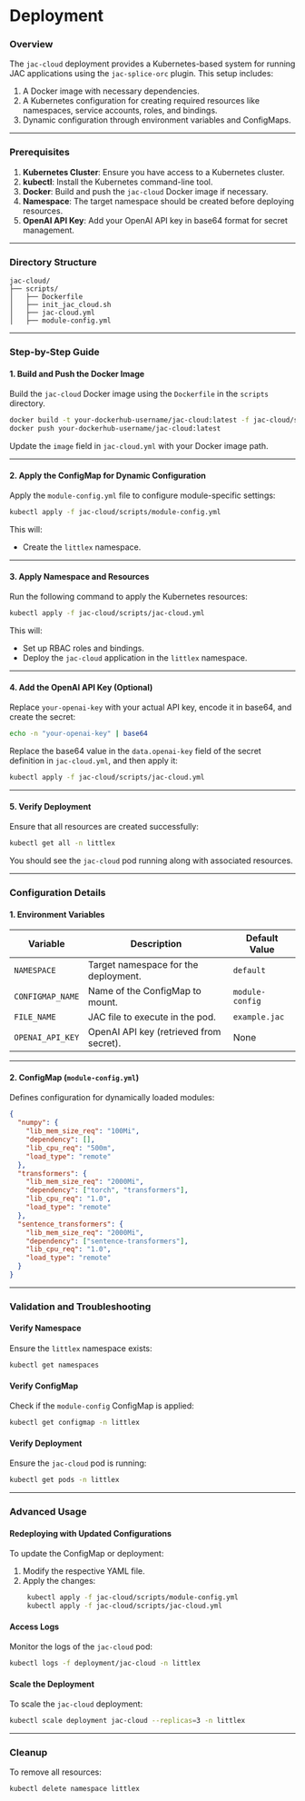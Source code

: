 # Deployment

### Overview
The `jac-cloud` deployment provides a Kubernetes-based system for running JAC applications using the `jac-splice-orc` plugin. This setup includes:
1. A Docker image with necessary dependencies.
2. A Kubernetes configuration for creating required resources like namespaces, service accounts, roles, and bindings.
3. Dynamic configuration through environment variables and ConfigMaps.

---

### Prerequisites
1. **Kubernetes Cluster**: Ensure you have access to a Kubernetes cluster.
2. **kubectl**: Install the Kubernetes command-line tool.
3. **Docker**: Build and push the `jac-cloud` Docker image if necessary.
4. **Namespace**: The target namespace should be created before deploying resources.
5. **OpenAI API Key**: Add your OpenAI API key in base64 format for secret management.

---

### Directory Structure
```
jac-cloud/
├── scripts/
│   ├── Dockerfile
│   ├── init_jac_cloud.sh
│   ├── jac-cloud.yml
│   ├── module-config.yml
```

---

### Step-by-Step Guide

#### 1. Build and Push the Docker Image
Build the `jac-cloud` Docker image using the `Dockerfile` in the `scripts` directory.

```bash
docker build -t your-dockerhub-username/jac-cloud:latest -f jac-cloud/scripts/Dockerfile .
docker push your-dockerhub-username/jac-cloud:latest
```

Update the `image` field in `jac-cloud.yml` with your Docker image path.

---
#### 2. Apply the ConfigMap for Dynamic Configuration
Apply the `module-config.yml` file to configure module-specific settings:

```bash
kubectl apply -f jac-cloud/scripts/module-config.yml
```
This will:
- Create the `littlex` namespace.

---

#### 3. Apply Namespace and Resources
Run the following command to  apply the Kubernetes resources:

```bash
kubectl apply -f jac-cloud/scripts/jac-cloud.yml
```

This will:
- Set up RBAC roles and bindings.
- Deploy the `jac-cloud` application in the `littlex` namespace.

---

#### 4. Add the OpenAI API Key (Optional)
Replace `your-openai-key` with your actual API key, encode it in base64, and create the secret:

```bash
echo -n "your-openai-key" | base64
```

Replace the base64 value in the `data.openai-key` field of the secret definition in `jac-cloud.yml`, and then apply it:

```bash
kubectl apply -f jac-cloud/scripts/jac-cloud.yml
```

---

#### 5. Verify Deployment
Ensure that all resources are created successfully:

```bash
kubectl get all -n littlex
```

You should see the `jac-cloud` pod running along with associated resources.

---

### Configuration Details

#### 1. Environment Variables
| Variable          | Description                              | Default Value |
|--------------------|------------------------------------------|---------------|
| `NAMESPACE`        | Target namespace for the deployment.    | `default`     |
| `CONFIGMAP_NAME`   | Name of the ConfigMap to mount.          | `module-config` |
| `FILE_NAME`        | JAC file to execute in the pod.          | `example.jac` |
| `OPENAI_API_KEY`   | OpenAI API key (retrieved from secret).  | None          |

---

#### 2. ConfigMap (`module-config.yml`)
Defines configuration for dynamically loaded modules:

```json
{
  "numpy": {
    "lib_mem_size_req": "100Mi",
    "dependency": [],
    "lib_cpu_req": "500m",
    "load_type": "remote"
  },
  "transformers": {
    "lib_mem_size_req": "2000Mi",
    "dependency": ["torch", "transformers"],
    "lib_cpu_req": "1.0",
    "load_type": "remote"
  },
  "sentence_transformers": {
    "lib_mem_size_req": "2000Mi",
    "dependency": ["sentence-transformers"],
    "lib_cpu_req": "1.0",
    "load_type": "remote"
  }
}
```

---

### Validation and Troubleshooting

#### Verify Namespace
Ensure the `littlex` namespace exists:
```bash
kubectl get namespaces
```

#### Verify ConfigMap
Check if the `module-config` ConfigMap is applied:
```bash
kubectl get configmap -n littlex
```

#### Verify Deployment
Ensure the `jac-cloud` pod is running:
```bash
kubectl get pods -n littlex
```

---

### Advanced Usage

#### Redeploying with Updated Configurations
To update the ConfigMap or deployment:
1. Modify the respective YAML file.
2. Apply the changes:
   ```bash
    kubectl apply -f jac-cloud/scripts/module-config.yml
    kubectl apply -f jac-cloud/scripts/jac-cloud.yml
   ```

#### Access Logs
Monitor the logs of the `jac-cloud` pod:
```bash
kubectl logs -f deployment/jac-cloud -n littlex
```

#### Scale the Deployment
To scale the `jac-cloud` deployment:
```bash
kubectl scale deployment jac-cloud --replicas=3 -n littlex
```

---

### Cleanup
To remove all resources:
```bash
kubectl delete namespace littlex
```
